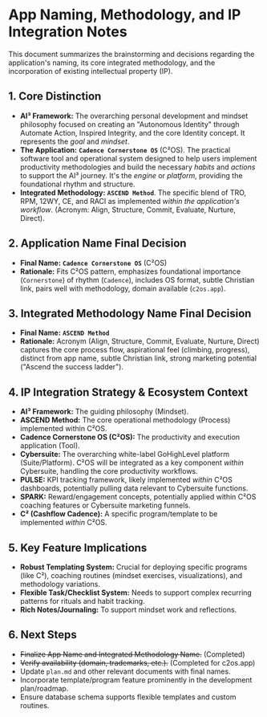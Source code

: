 # App Naming, Methodology, and IP Integration Notes

This document summarizes the brainstorming and decisions regarding the application's naming, its core integrated methodology, and the incorporation of existing intellectual property (IP).

## 1. Core Distinction

*   **AI³ Framework:** The overarching personal development and mindset philosophy focused on creating an "Autonomous Identity" through Automate Action, Inspired Integrity, and the core Identity concept. It represents the *goal* and *mindset*.
*   **The Application:** **`Cadence Cornerstone OS`** (C²OS). The practical software tool and operational system designed to help users implement productivity methodologies and build the necessary *habits* and *actions* to support the AI³ journey. It's the *engine* or *platform*, providing the foundational rhythm and structure.
*   **Integrated Methodology:** **`ASCEND Method`**. The specific blend of TRO, RPM, 12WY, CE, and RACI as implemented *within the application's workflow*. (Acronym: Align, Structure, Commit, Evaluate, Nurture, Direct).

## 2. Application Name Final Decision

*   **Final Name:** **`Cadence Cornerstone OS`** (C²OS)
*   **Rationale:** Fits C²OS pattern, emphasizes foundational importance (`Cornerstone`) of rhythm (`Cadence`), includes OS format, subtle Christian link, pairs well with methodology, domain available (`c2os.app`).

## 3. Integrated Methodology Name Final Decision

*   **Final Name:** **`ASCEND Method`**
*   **Rationale:** Acronym (Align, Structure, Commit, Evaluate, Nurture, Direct) captures the core process flow, aspirational feel (climbing, progress), distinct from app name, subtle Christian link, strong marketing potential ("Ascend the success ladder").

## 4. IP Integration Strategy & Ecosystem Context

*   **AI³ Framework:** The guiding philosophy (Mindset).
*   **ASCEND Method:** The core operational methodology (Process) implemented within C²OS.
*   **Cadence Cornerstone OS (C²OS):** The productivity and execution application (Tool).
*   **Cybersuite:** The overarching white-label GoHighLevel platform (Suite/Platform). C²OS will be integrated as a key component *within* Cybersuite, handling the core productivity workflows.
*   **PULSE:** KPI tracking framework, likely implemented *within* C²OS dashboards, potentially pulling data relevant to Cybersuite functions.
*   **SPARK:** Reward/engagement concepts, potentially applied within C²OS coaching features or Cybersuite marketing funnels.
*   **C² (Cashflow Cadence):** A specific program/template to be implemented *within* C²OS.

## 5. Key Feature Implications

*   **Robust Templating System:** Crucial for deploying specific programs (like C²), coaching routines (mindset exercises, visualizations), and methodology variations.
*   **Flexible Task/Checklist System:** Needs to support complex recurring patterns for rituals and habit tracking.
*   **Rich Notes/Journaling:** To support mindset work and reflections.

## 6. Next Steps

*   ~~Finalize App Name and Integrated Methodology Name.~~ (Completed)
*   ~~Verify availability (domain, trademarks, etc.).~~ (Completed for c2os.app)
*   Update `plan.md` and other relevant documents with final names.
*   Incorporate template/program feature prominently in the development plan/roadmap.
*   Ensure database schema supports flexible templates and custom routines. 